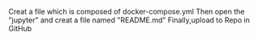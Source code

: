 Creat a file which is composed of docker-compose.yml
Then open the "jupyter" and creat a file named "README.md"
Finally,upload to Repo in GitHub
